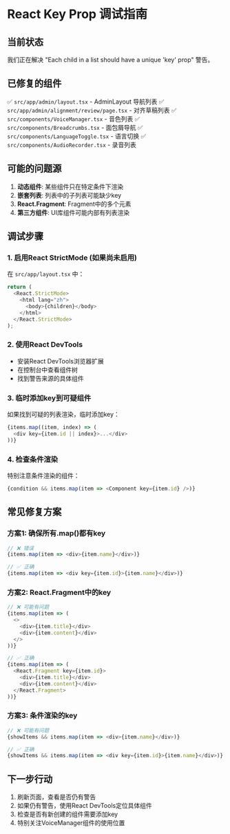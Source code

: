# React Key Prop 调试指南

## 当前状态
我们正在解决 "Each child in a list should have a unique 'key' prop" 警告。

## 已修复的组件
✅ `src/app/admin/layout.tsx` - AdminLayout 导航列表
✅ `src/app/admin/alignment/review/page.tsx` - 对齐草稿列表
✅ `src/components/VoiceManager.tsx` - 音色列表
✅ `src/components/Breadcrumbs.tsx` - 面包屑导航
✅ `src/components/LanguageToggle.tsx` - 语言切换
✅ `src/components/AudioRecorder.tsx` - 录音列表

## 可能的问题源
1. **动态组件**: 某些组件只在特定条件下渲染
2. **嵌套列表**: 列表中的子列表可能缺少key
3. **React.Fragment**: Fragment中的多个元素
4. **第三方组件**: UI库组件可能内部有列表渲染

## 调试步骤

### 1. 启用React StrictMode (如果尚未启用)
在 `src/app/layout.tsx` 中：
```typescript
return (
  <React.StrictMode>
    <html lang="zh">
      <body>{children}</body>
    </html>
  </React.StrictMode>
);
```

### 2. 使用React DevTools
- 安装React DevTools浏览器扩展
- 在控制台中查看组件树
- 找到警告来源的具体组件

### 3. 临时添加key到可疑组件
如果找到可疑的列表渲染，临时添加key：
```typescript
{items.map((item, index) => (
  <div key={item.id || index}>...</div>
))}
```

### 4. 检查条件渲染
特别注意条件渲染的组件：
```typescript
{condition && items.map(item => <Component key={item.id} />)}
```

## 常见修复方案

### 方案1: 确保所有.map()都有key
```typescript
// ❌ 错误
{items.map(item => <div>{item.name}</div>)}

// ✅ 正确
{items.map(item => <div key={item.id}>{item.name}</div>)}
```

### 方案2: React.Fragment中的key
```typescript
// ❌ 可能有问题
{items.map(item => (
  <>
    <div>{item.title}</div>
    <div>{item.content}</div>
  </>
))}

// ✅ 正确
{items.map(item => (
  <React.Fragment key={item.id}>
    <div>{item.title}</div>
    <div>{item.content}</div>
  </React.Fragment>
))}
```

### 方案3: 条件渲染的key
```typescript
// ❌ 可能有问题
{showItems && items.map(item => <div>{item.name}</div>)}

// ✅ 正确
{showItems && items.map(item => <div key={item.id}>{item.name}</div>)}
```

## 下一步行动
1. 刷新页面，查看是否仍有警告
2. 如果仍有警告，使用React DevTools定位具体组件
3. 检查是否有新创建的组件需要添加key
4. 特别关注VoiceManager组件的使用位置
